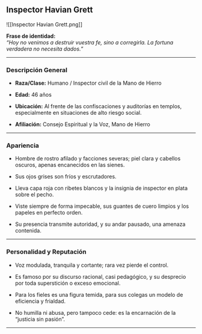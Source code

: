 ## **Inspector Havian Grett**

![[Inspector Havian Grett.png]]

**Frase de identidad:**  
_“Hoy no venimos a destruir vuestra fe, sino a corregirla. La fortuna verdadera no necesita dados.”_

---

### Descripción General

- **Raza/Clase:** Humano / Inspector civil de la Mano de Hierro
    
- **Edad:** 46 años
    
- **Ubicación:** Al frente de las confiscaciones y auditorías en templos, especialmente en situaciones de alto riesgo social.
    
- **Afiliación:** Consejo Espiritual y la Voz, Mano de Hierro
    

---

### Apariencia

- Hombre de rostro afilado y facciones severas; piel clara y cabellos oscuros, apenas encanecidos en las sienes.
    
- Sus ojos grises son fríos y escrutadores.
    
- Lleva capa roja con ribetes blancos y la insignia de inspector en plata sobre el pecho.
    
- Viste siempre de forma impecable, sus guantes de cuero limpios y los papeles en perfecto orden.
    
- Su presencia transmite autoridad, y su andar pausado, una amenaza contenida.
    

---

### Personalidad y Reputación

- Voz modulada, tranquila y cortante; rara vez pierde el control.
    
- Es famoso por su discurso racional, casi pedagógico, y su desprecio por toda superstición o exceso emocional.
    
- Para los fieles es una figura temida, para sus colegas un modelo de eficiencia y frialdad.
    
- No humilla ni abusa, pero tampoco cede: es la encarnación de la “justicia sin pasión”.
    

---

